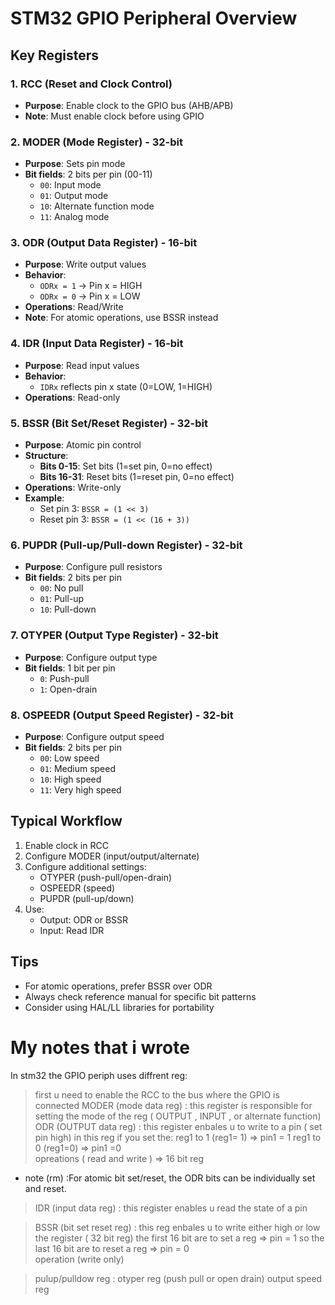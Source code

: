# STM32 GPIO Peripheral Overview

## Key Registers

### 1. RCC (Reset and Clock Control)
- **Purpose**: Enable clock to the GPIO bus (AHB/APB)
- **Note**: Must enable clock before using GPIO

### 2. MODER (Mode Register) - 32-bit
- **Purpose**: Sets pin mode
- **Bit fields**: 2 bits per pin (00-11)
  - `00`: Input mode
  - `01`: Output mode
  - `10`: Alternate function mode
  - `11`: Analog mode

### 3. ODR (Output Data Register) - 16-bit
- **Purpose**: Write output values
- **Behavior**:
  - `ODRx = 1` → Pin x = HIGH
  - `ODRx = 0` → Pin x = LOW
- **Operations**: Read/Write
- **Note**: For atomic operations, use BSSR instead

### 4. IDR (Input Data Register) - 16-bit
- **Purpose**: Read input values
- **Behavior**: 
  - `IDRx` reflects pin x state (0=LOW, 1=HIGH)
- **Operations**: Read-only

### 5. BSSR (Bit Set/Reset Register) - 32-bit
- **Purpose**: Atomic pin control
- **Structure**:
  - **Bits 0-15**: Set bits (1=set pin, 0=no effect)
  - **Bits 16-31**: Reset bits (1=reset pin, 0=no effect)
- **Operations**: Write-only
- **Example**: 
  - Set pin 3: `BSSR = (1 << 3)`
  - Reset pin 3: `BSSR = (1 << (16 + 3))`

### 6. PUPDR (Pull-up/Pull-down Register) - 32-bit
- **Purpose**: Configure pull resistors
- **Bit fields**: 2 bits per pin
  - `00`: No pull
  - `01`: Pull-up
  - `10`: Pull-down

### 7. OTYPER (Output Type Register) - 32-bit
- **Purpose**: Configure output type
- **Bit fields**: 1 bit per pin
  - `0`: Push-pull
  - `1`: Open-drain

### 8. OSPEEDR (Output Speed Register) - 32-bit
- **Purpose**: Configure output speed
- **Bit fields**: 2 bits per pin
  - `00`: Low speed
  - `01`: Medium speed
  - `10`: High speed
  - `11`: Very high speed

## Typical Workflow
1. Enable clock in RCC
2. Configure MODER (input/output/alternate)
3. Configure additional settings:
   - OTYPER (push-pull/open-drain)
   - OSPEEDR (speed)
   - PUPDR (pull-up/down)
4. Use:
   - Output: ODR or BSSR
   - Input: Read IDR

## Tips
- For atomic operations, prefer BSSR over ODR
- Always check reference manual for specific bit patterns
- Consider using HAL/LL libraries for portability 





# My notes that i wrote 
In stm32 the GPIO periph uses diffrent reg:
> first u need to enable the RCC to the bus where the GPIO is connected
> MODER (mode data reg) : this register is responsible for setting the mode of the reg ( OUTPUT , INPUT , or alternate function) 
> ODR (OUTPUT data reg) : this register enbales u to write to a pin ( set pin high) 
in this reg if you set the: reg1 to 1 (reg1= 1) => pin1 = 1 
                            reg1 to 0 (reg1=0) => pin1 =0  
opreations ( read and write ) => 16 bit reg 
* note (rm) :For atomic bit set/reset, the ODR bits can be individually set and reset.

> IDR (input data reg) : this register enables u read the state of a pin 


> BSSR (bit set reset reg) : this reg enbales u to write either high or low the register ( 32 bit reg) 
the first 16 bit are to set a reg  => pin = 1  so 
the last 16 bit are to reset a reg => pin = 0  
operation (write only) 

> pulup/pulldow reg : 
> otyper reg (push pull or open drain) 
> output speed reg 
